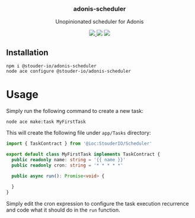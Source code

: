 <div align="center">
  <h3>adonis-scheduler</h3>
  <p>Unopinionated scheduler for Adonis</p>
  <a href="https://www.npmjs.com/package/@stouder-io/adonis-scheduler">
    <img src="https://img.shields.io/npm/v/@stouder-io/adonis-scheduler.svg?style=for-the-badge&logo=npm" />
  </a>
  <img src="https://img.shields.io/npm/l/@stouder-io/adonis-scheduler?color=blueviolet&style=for-the-badge" />
  <img src="https://img.shields.io/badge/Typescript-294E80.svg?style=for-the-badge&logo=typescript" />
</div>

## Installation
```
npm i @stouder-io/adonis-scheduler
node ace configure @stouder-io/adonis-scheduler
```

# Usage
Simply run the following command to create a new task:
```
node ace make:task MyFirstTask
```

This will create the following file under `app/Tasks` directory:
```ts
import { TaskContract } from '@ioc:StouderIO/Scheduler'

export default class MyFirstTask implements TaskContract {
  public readonly name: string = '{{ name }}'
  public readonly cron: string = '* * * * *'

  public async run(): Promise<void> {
    
  }
}
```

Simply edit the cron expression to configure the task execution recurrence and code what it should do in the `run` function.
